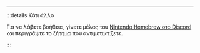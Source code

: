 ___

:::details Κάτι άλλο

Για να λάβετε βοήθεια, γίνετε μέλος του [Nintendo Homebrew στο Discord](https://discord.gg/MWxPgEp) και περιγράψτε το ζήτημα που αντιμετωπίζετε.

:::
